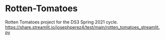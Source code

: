 # Rotten-Tomatoes
Rotten Tomatoes project for the DS3 Spring 2021 cycle. 
https://share.streamlit.io/josephperez4/test/main/rotten_tomatoes_streamlit.py
